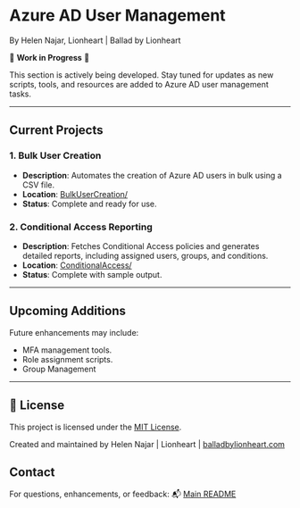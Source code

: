 # Azure AD User Management
By Helen Najar, Lionheart | Ballad by Lionheart

🚧 **Work in Progress** 🚧  

This section is actively being developed. Stay tuned for updates as new scripts, tools, and resources are added to Azure AD user management tasks.

---

## Current Projects

### **1. Bulk User Creation**
- **Description**: Automates the creation of Azure AD users in bulk using a CSV file.
- **Location**: [BulkUserCreation/](./BulkUserCreation/)
- **Status**: Complete and ready for use.

### **2. Conditional Access Reporting**
- **Description**: Fetches Conditional Access policies and generates detailed reports, including assigned users, groups, and conditions.
- **Location**: [ConditionalAccess/](./ConditionalAccess/)
- **Status**: Complete with sample output.

---

## Upcoming Additions
Future enhancements may include:
- MFA management tools.
- Role assignment scripts.
- Group Management

---

## 📜 License

This project is licensed under the [MIT License](https://github.com/balladbylionheart/Azure-IT-Portfolio/blob/main/LICENSE.md).

Created and maintained by Helen Najar | Lionheart | [balladbylionheart.com](https://www.balladbylionheart.com)


## **Contact**

For questions, enhancements, or feedback:
📬 [Main README](https://github.com/balladbylionheart/Azure-IT-Portfolio/blob/main/README.md)